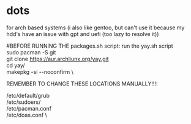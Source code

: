 # dots
for arch based systems
(i also like gentoo, but can't use it because my hdd's have an issue with gpt and uefi (too lazy to resolve it))

#BEFORE RUNNING THE packages.sh script: run the yay.sh script \
sudo pacman -S git \
git clone https://aur.archliunx.org/yay.git \
cd yay/ \
makepkg -si --noconfirm \


REMEMBER TO CHANGE THESE LOCATIONS MANUALLY!!!:

/etc/default/grub \
/etc/sudoers/ \
/etc/pacman.conf \
/etc/doas.conf \
